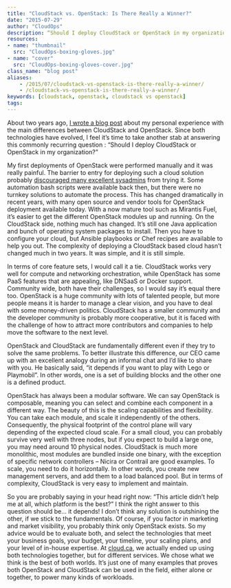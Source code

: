 ```yaml
---
title: "CloudStack vs. OpenStack: Is There Really a Winner?"
date: "2015-07-29"
author: "CloudOps"
description: “Should I deploy CloudStack or OpenStack in my organization?”
resources:
- name: "thumbnail"
  src: "CloudOps-boxing-gloves.jpg"
- name: "cover"
  src: "CloudOps-boxing-gloves-cover.jpg"
class_name: "blog post"
aliases:
    - /2015/07/cloudstack-vs-openstack-is-there-really-a-winner/
    - /cloudstack-vs-openstack-is-there-really-a-winner/
keywords: [cloudstack, openstack, cloudstack vs openstack]
tags:
---
```


<p>About two years ago, <a href="/blog/cloudstack-vs-openstack-a-personal-experience" target="_blank">I wrote a blog post</a>&nbsp;about my personal experience with the main differences between CloudStack and OpenStack. Since both technologies have evolved, I feel it’s time to take another stab at answering this commonly recurring question : “Should I deploy CloudStack or OpenStack in my organization?”</p><p>My first deployments of OpenStack were performed manually and it was really painful. The barrier to entry for deploying such a cloud solution probably <a href="https://www.packet.net/blog/how-we-failed-at-openstack/" target="_blank">discouraged many excellent sysadmins</a> from trying it. Some automation bash scripts were available back then, but there were no turnkey solutions to automate the process. This has changed dramatically in recent years, with many open source and vendor tools for OpenStack deployment available today. With a now mature tool such as Mirantis Fuel, it’s easier to get the different OpenStack modules up and running. On the CloudStack side, nothing much has changed. It’s still one Java application and bunch of operating system packages to install. Then you have to configure your cloud, but Ansible playbooks or Chef recipes are available to help you out. The complexity of deploying a CloudStack based cloud hasn’t changed much in two years. It was simple, and it is still simple.</p><p>In terms of core feature sets, I would call it a tie. CloudStack works very well for compute and networking orchestration, while OpenStack has some PaaS features that are appealing, like DNSaaS or Docker support. Community wide, both have their challenges, so I would say it’s equal there too. OpenStack is a huge community with lots of talented people, but more people means it is harder to manage a clear vision, and you have to deal with some money-driven politics. CloudStack has a smaller community and the developer community is probably more cooperative, but it is faced with the challenge of how to attract more contributors and companies to help move the software to the next level.</p><p>OpenStack and CloudStack are fundamentally different even if they try to solve the same problems. To better illustrate this difference, our CEO came up with an excellent analogy during an informal chat and I’d like to share with you. He basically said, “it depends if you want to play with Lego or Playmobil”. In other words, one is a set of building blocks and the other one is a defined product.</p><p>OpenStack has always been a modular software. We can say OpenStack is composable, meaning you can select and combine each component in a different way. The beauty of this is the scaling capabilities and flexibility. You can take each module, and scale it independently of the others. Consequently, the physical footprint of the control plane will vary depending of the expected cloud scale. For a small cloud, you can probably survive very well with three nodes, but if you expect to build a large one, you may need around 10 physical nodes. CloudStack is much more monolithic, most modules are bundled inside one binary, with the exception of specific network controllers – Nicira or Contrail are good examples. To scale, you need to do it horizontally. In other words, you create new management servers, and add them to a load balanced pool. But in terms of complexity, CloudStack is very easy to implement and maintain.</p><p>So you are probably saying in your head right now: “This article didn’t help me at all, which platform is the best?” I think the right answer to this question should be… it depends! I don’t think any solution is outshining the other, if we stick to the fundamentals. Of course, if you factor in marketing and market visibility, you probably think only OpenStack exists. So my advice would be to evaluate both, and select the technologies that meet your business goals, your budget, your timeline, your scaling plans, and your level of in-house expertise. At <a href="https://cloud.ca" target="_blank">cloud.ca</a>, we actually ended up using both technologies together, but for different services. We chose what we think is the best of both worlds. It’s just one of many examples that proves both OpenStack and CloudStack can be used in the field, either alone or together, to power many kinds of workloads.</p>